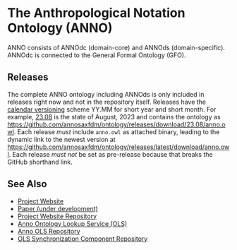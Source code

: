 # The Anthropological Notation Ontology (ANNO)

ANNO consists of ANNOdc (domain-core) and ANNOds (domain-specific).
ANNOdc is connected to the General Formal Ontology (GFO).

## Releases

The complete ANNO ontology including ANNOds is only included in releases right now and not in the repository itself.
Releases have the [calendar versioning](https://calver.org/) scheme YY.MM for short year and short month.
For example, [23.08](https://github.com/annosaxfdm/ontology/releases/tag/23.08) is the state of August, 2023 and contains the ontology as <https://github.com/annosaxfdm/ontology/releases/download/23.08/anno.owl>.
Each release *must* include `anno.owl` as attached binary, leading to the dynamic link to the newest version at <https://github.com/annosaxfdm/ontology/releases/latest/download/anno.owl>.
Each release *must not* be set as pre-release because that breaks the GitHub shorthand link.

## See Also

* [Project Website](https://annosaxfdm.de)
* [Paper (under development)](https://github.com/annosaxfdm/anno-paper-swj)
* [Project Website Repository](https://github.com/annosaxfdm/annosaxfdm.de)
* [Anno Ontology Lookup Service (OLS)](https://ols.imise.uni-leipzig.de/index)
* [Anno OLS Repository](https://github.com/annosaxfdm/ols)
* [OLS Synchronization Component Repository](https://github.com/annosaxfdm/olsync)
